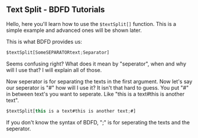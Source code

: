 ## Text Split - BDFD Tutorials

Hello, here you'll learn how to use the `$textSplit[]` function. This is a simple example and advanced ones will be shown later.

This is what BDFD provides us:
```js
$textSplit[SomeSEPARATORtext;Separator]
```
Seems confusing right? What does it mean by "seperator", when and why will I use that? I will explain all of those.

Now seperator is for separating the texts in the first argument. Now let's say our seperator is "#" how will I use it? It isn't that hard to guess. You put "#" in between text's you want to seperate. Like "this is a text#this is another text".
```js
$textSplit[this is a text#this is another text;#]
```
If you don't know the syntax of BDFD, ";" is for seperating the texts and the seperator. 
